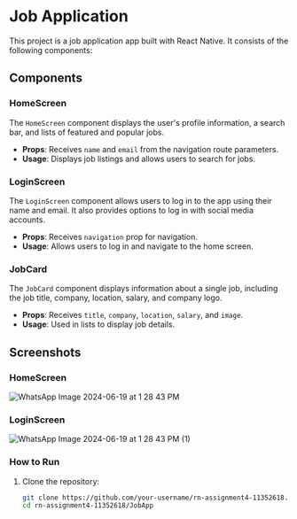 # Job Application

This project is a job application app built with React Native. It consists of the following components:

## Components

### HomeScreen

The `HomeScreen` component displays the user's profile information, a search bar, and lists of featured and popular jobs.

- **Props**: Receives `name` and `email` from the navigation route parameters.
- **Usage**: Displays job listings and allows users to search for jobs.

### LoginScreen

The `LoginScreen` component allows users to log in to the app using their name and email. It also provides options to log in with social media accounts.

- **Props**: Receives `navigation` prop for navigation.
- **Usage**: Allows users to log in and navigate to the home screen.

### JobCard

The `JobCard` component displays information about a single job, including the job title, company, location, salary, and company logo.

- **Props**: Receives `title`, `company`, `location`, `salary`, and `image`.
- **Usage**: Used in lists to display job details.

## Screenshots

### HomeScreen
![WhatsApp Image 2024-06-19 at 1 28 43 PM](https://github.com/SamKnyarko/rn-asssingment4-11352618/assets/151433019/00f03cb1-27f6-4d81-a09b-05b99ed0a500)


### LoginScreen
![WhatsApp Image 2024-06-19 at 1 28 43 PM (1)](https://github.com/SamKnyarko/rn-asssingment4-11352618/assets/151433019/b45afc62-ec32-4c3f-8cd0-8ca7618488c9)


### How to Run

1. Clone the repository:
   ```bash
   git clone https://github.com/your-username/rn-assignment4-11352618.git
   cd rn-assignment4-11352618/JobApp
